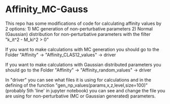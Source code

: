 # Affinity_MC-Gauss
This repo has some modifications of code for calculating affinity values by 2 options: 
    1) MC generation of non-perturbative parameters 
    2) Normal (Gaussian) distribution for non-perturbative parameters with the filter "k_it^2 - M_ki^2 > 0"


If you want to make calculations with MC generation you should go to the Folder "Affinity" -> "Affinity_CLAS12_values" -> driver

If you want to make calculations with Gaussian distributed parameters you should go to the Folder "Affinity" -> "Affinity_random_values" -> driver

In "driver" you can see what files it is using for calculations and in the defining of the function "gen_np_values(params,x,z,level,size=100)" (probably 5th 'line' in jupyter notebook) you can
see and change the file you are using for non-perturbative (MC or Gaussian generated) parameters.
